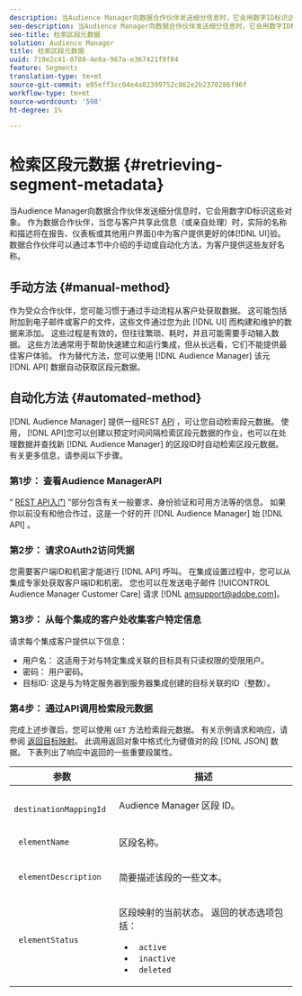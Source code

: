 ```yaml
---
description: 当Audience Manager向数据合作伙伴发送细分信息时，它会用数字ID标识这些对象。 作为数据合作伙伴，当您与客户共享此信息（或亲自处理）时，实际的名称和描述将为报告、仪表板或其他用户界面(UI)中的客户提供更好的体验。 数据合作伙伴可以通过本节中介绍的手动或自动化方法，为客户提供这些友好名称。
seo-description: 当Audience Manager向数据合作伙伴发送细分信息时，它会用数字ID标识这些对象。 作为数据合作伙伴，当您与客户共享此信息（或亲自处理）时，实际的名称和描述将为报告、仪表板或其他用户界面(UI)中的客户提供更好的体验。 数据合作伙伴可以通过本节中介绍的手动或自动化方法，为客户提供这些友好名称。
seo-title: 检索区段元数据
solution: Audience Manager
title: 检索区段元数据
uuid: 719e2c41-8788-4e8a-967a-e367421f9f84
feature: Segments
translation-type: tm+mt
source-git-commit: e05eff3cc04e4a82399752c862e2b2370286f96f
workflow-type: tm+mt
source-wordcount: '598'
ht-degree: 1%

---
```



# 检索区段元数据 {#retrieving-segment-metadata}

当Audience Manager向数据合作伙伴发送细分信息时，它会用数字ID标识这些对象。 作为数据合作伙伴，当您与客户共享此信息（或亲自处理）时，实际的名称和描述将在报告、仪表板或其他用户界面()中为客户提供更好的体[!DNL UI]验。 数据合作伙伴可以通过本节中介绍的手动或自动化方法，为客户提供这些友好名称。

## 手动方法 {#manual-method}

作为受众合作伙伴，您可能习惯于通过手动流程从客户处获取数据。 这可能包括附加到电子邮件或客户的文件，这些文件通过您为此 [!DNL UI] 而构建和维护的数据来添加。 这些过程是有效的，但往往繁琐、耗时，并且可能需要手动输入数据。 这些方法通常用于帮助快速建立和运行集成，但从长远看，它们不能提供最佳客户体验。 作为替代方法，您可以使用 [!DNL Audience Manager] 该元 [!DNL API] 数据自动获取区段元数据。

## 自动化方法 {#automated-method}

[!DNL Audience Manager] 提供一组REST [API](../../api/rest-api-main/rest-api-main.md) ，可让您自动检索段元数据。 使用， [!DNL API]您可以创建以预定时间间隔检索区段元数据的作业，也可以在处理数据并查找新 [!DNL Audience Manager] 的区段ID时自动检索区段元数据。 有关更多信息，请参阅以下步骤。

### 第1步： 查看Audience ManagerAPI

“ [REST API入门](../../api/rest-api-main/aam-api-getting-started.md) ”部分包含有关一般要求、身份验证和可用方法等的信息。 如果你以前没有和他合作过，这是一个好的开 [!DNL Audience Manager] 始 [!DNL API] 。

### 第2步： 请求OAuth2访问凭据

您需要客户端ID和机密才能进行 [!DNL API] 呼叫。 在集成设置过程中，您可以从集成专家处获取客户端ID和机密。 您也可以在发送电子邮件 [!UICONTROL Audience Manager Customer Care] 请求 [!DNL amsupport@adobe.com]。

### 第3步： 从每个集成的客户处收集客户特定信息

请求每个集成客户提供以下信息：

* 用户名： 这适用于对与特定集成关联的目标具有只读权限的受限用户。
* 密码： 用户密码。
* 目标ID: 这是与为特定服务器到服务器集成创建的目标关联的ID（整数）。

### 第4步： 通过API调用检索段元数据

完成上述步骤后，您可以使用 `GET` 方法检索段元数据。 有关示例请求和响应，请参阅 [返回目标映射](../../api/rest-api-main/aam-api-destinations/aam-api-retrieve-destinations.md#return-dest-mappings)。 此调用返回对象中格式化为键值对的段 [!DNL JSON] 数据。 下表列出了响应中返回的一些重要段属性。

<table id="table_446384AE9A36408A9C570CB7DB72C3D6"> 
 <thead> 
  <tr> 
   <th colname="col1" class="entry"> 参数 </th> 
   <th colname="col2" class="entry"> 描述 </th> 
  </tr> 
 </thead>
 <tbody> 
  <tr> 
   <td colname="col1"> <p> <code> destinationMappingId</code> </p> </td> 
   <td colname="col2"> <p>Audience Manager <span class="keyword"> 区段</span> ID。 </p> </td> 
  </tr> 
  <tr> 
   <td colname="col1"> <p> <code> elementName</code> </p> </td> 
   <td colname="col2"> <p>区段名称。 </p> </td> 
  </tr> 
  <tr> 
   <td colname="col1"> <p> <code> elementDescription</code> </p> </td> 
   <td colname="col2"> <p>简要描述该段的一些文本。 </p> </td> 
  </tr> 
  <tr> 
   <td colname="col1"> <p> <code> elementStatus</code> </p> </td> 
   <td colname="col2"> <p>区段映射的当前状态。 返回的状态选项包括： </p> 
    <ul id="ul_BA3A1F5A773D4ECD9A1A3A1118BDDA8A"> 
     <li id="li_A12B858BD0AD4F35BCD50A4D113D86FF"> <code> active</code> </li> 
     <li id="li_98C04A861C2D4364B5FBD24498E8E9C5"> <code> inactive</code> </li> 
     <li id="li_1913A10948894FF3B507C0A3FE775CC1"> <code> deleted</code> </li> 
    </ul> </td> 
  </tr> 
 </tbody> 
</table>